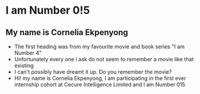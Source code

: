 # I am Number 0!5
## My name is Cornelia Ekpenyong 
* The first heading was from my favourite movie and book series "I am Number 4"
* Unfortunately every one i ask do not seem to remember a movie like that existing
* I can't possibly have dreamt it up. Do you remember the movie?
* Hi! my name is Cornelia Ekpenyong, I am participating in the first ever internship cohort at Cecure Intelligence Limited and I am Number 015    
